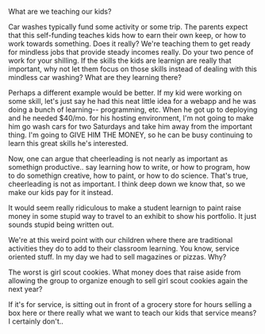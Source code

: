 What are we teaching our kids?

Car washes typically fund some activity or some trip.  The parents expect that this self-funding teaches kids how to earn their own keep, or how to work towards something.  Does it really?  We're teaching them to get ready for mindless jobs that provide steady incomes really.  Do your two pence of work for your shilling.  If the skills the kids are learnign are really that important, why not let them focus on those skills instead of dealing with this mindless car washing?  What are they learning there?

Perhaps a different example would be better.  If my kid were working on some skill, let's just say he had this neat little idea for a webapp and he was doing a bunch of learning-- programming, etc.  When he got up to deploying and he needed $40/mo. for his hosting environment, I'm not going to make him go wash cars for two Saturdays and take him away from the important thing.  I'm going to GIVE HIM THE MONEY, so he can be busy continuing to learn this great skills he's interested.

Now, one can argue that cheerleading is not nearly as important as somethign productive.. say learning how to write, or how to program, how to do somethign creative, how to paint, or how to do science.  That's true, cheerleading is not as important.  I think deep down we know that, so we make our kids pay for it instead.

It would seem really ridiculous to make a student learnign to paint raise money in some stupid way to travel to an exhibit to show his portfolio.  It just sounds stupid being written out.

We're at this weird point with our children where there are traditional activities they do to add to their classroom learning.  You know, service oriented stuff.  In my day we had to sell magazines or pizzas.  Why?  

The worst is girl scout cookies.  What money does that raise aside from allowing the group to organize enough to sell girl scout cookies again the next year?  

If it's for service, is sitting out in front of a grocery store for hours selling a box here or there really what we want to teach our kids that service means?  I certainly don't..